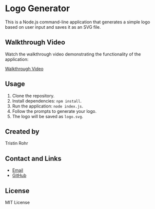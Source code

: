 # Logo Generator

This is a Node.js command-line application that generates a simple logo based on user input and saves it as an SVG file.

## Walkthrough Video

Watch the walkthrough video demonstrating the functionality of the application:

[Walkthrough Video](/Users/tristinrohr/Desktop/SVG-Logo-Maker/SVG-Walkthrough.mov)

## Usage

1. Clone the repository.
2. Install dependencies: `npm install`.
3. Run the application: `node index.js`.
4. Follow the prompts to generate your logo.
5. The logo will be saved as `logo.svg`.

## Created by

Tristin Rohr

## Contact and Links

- [Email](tristist@gmail.com)
- [GitHub](https://github.com/TristinRohr)

## License

MIT License

